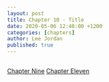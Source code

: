 ```yaml
---
layout: post
title: Chapter 10 - Title
date: 2020-05-06 12:40:00 +1200
categories: [chapters]
author: Lee Jordan
published: true
---
```


<h2></h2>


<div class="pagination">
    <a class="pagination-item older" href="https://single.geraldleejordan.com/chapter-09/">Chapter Nine</a>
      <a class="pagination-item newer" href="https://single.geraldleejordan.com/chapter-11/">Chapter Eleven</a>
</div>
